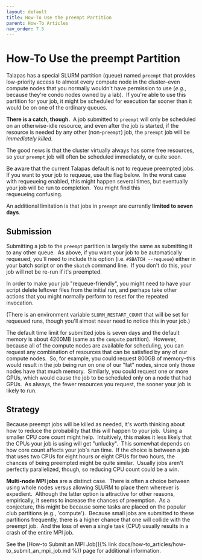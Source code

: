 ```yaml
---
layout: default
title: How-To Use the preempt Partition
parent: How-To Articles
nav_order: 7.5
---
```


# How-To Use the preempt Partition

Talapas has a special SLURM partition (queue) named `preempt` that provides low-priority access to almost every compute node in the cluster–even compute nodes that you normally wouldn't have permission to use (_e.g._, because they're condo nodes owned by a lab).  If you're able to use this partition for your job, it might be scheduled for execution far sooner than it would be on one of the ordinary queues.

**There is a catch, though.**  A job submitted to `preempt` will only be scheduled on an otherwise-idle resource, and even after the job is started, if the resource is needed by any other (non-`preempt`) job, the `preempt` job will be _immediately killed_.

The good news is that the cluster virtually always has some free resources, so your `preempt` job will often be scheduled immediately, or quite soon.

Be aware that the current Talapas default is not to requeue preempted jobs.  If you want to your job to requeue, use the flag below.  In the worst case with requeueing enabled, this might happen several times, but eventually your job will be run to completion.  You might find this requeueing confusing.

An additional limitation is that jobs in `preempt` are currently **limited to seven days**.

## Submission

Submitting a job to the `preempt` partition is largely the same as submitting it to any other queue.  As above, if you want your job to be automatically requeued, you'll need to include this option (i.e. `#SBATCH --requeue`) either in your batch script or on the `sbatch` command line.  If you don't do this, your job will not be re-run if it's preempted.

In order to make your job "requeue-friendly", you might need to have your script delete leftover files from the initial run, and perhaps take other actions that you might normally perform to reset for the repeated invocation.

(There is an environment variable `SLURM_RESTART_COUNT` that will be set for requeued runs, though you'll almost never need to notice this in your job.)

The default time limit for submitted jobs is seven days and the default memory is about 4200MB (same as the `compute` partition).  However, because all of the compute nodes are available for scheduling, you can request any combination of resources that can be satisfied by any of our compute nodes.  So, for example, you could request 800GB of memory–this would result in the job being run on one of our "fat" nodes, since only those nodes have that much memory.  Similarly, you could request one or more GPUs, which would cause the job to be scheduled only on a node that had GPUs.  As always, the fewer resources you request, the sooner your job is likely to run.

## Strategy

Because preempt jobs will be killed as needed, it's worth thinking about how to reduce the probability that this will happen to your job.  Using a smaller CPU core count might help.  Intuitively, this makes it less likely that the CPUs your job is using will get "unlucky".  This somewhat depends on how core count affects your job's run time.  If the choice is between a job that uses two CPUs for eight hours or eight CPUs for two hours, the chances of being preempted might be quite similar.  Usually jobs aren't perfectly parallelized, though, so reducing CPU count could be a win.

**Multi-node MPI jobs** are a distinct case.  There is often a choice between using whole nodes versus allowing SLURM to place them wherever is expedient.  Although the latter option is attractive for other reasons, empirically, it seems to increase the chances of preemption.  As a conjecture, this might be because some tasks are placed on the popular club partitions (e.g., 'compute').  Because small jobs are submitted to these partitions frequently, there is a higher chance that one will collide with the preempt job.  And the loss of even a single task (CPU) usually results in a crash of the entire MPI job.

See the [How-to Submit an MPI Job]({% link docs/how-to_articles/how-to_submit_an_mpi_job.md %}) page for additional information.
